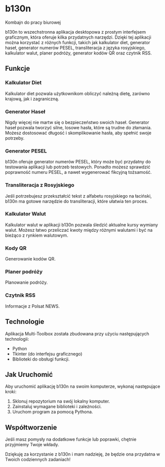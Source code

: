 # b130n
Kombajn do pracy biurowej

b130n to wszechstronna aplikacja desktopowa z prostym interfejsem graficznym, która oferuje kilka przydatnych narzędzi. Dzięki tej aplikacji można korzystać z różnych funkcji, takich jak kalkulator diet, generator haseł, generator numerów PESEL, transliteracja z języka rosyjskiego, kalkulator walut, planer podróży, generator kodów QR oraz czytnik RSS.

## Funkcje

### Kalkulator Diet

Kalkulator diet pozwala użytkownikom obliczyć należną dietę, zarówno krajową, jak i zagraniczną.

### Generator Haseł

Nigdy więcej nie martw się o bezpieczeństwo swoich haseł. Generator haseł pozwala tworzyć silne, losowe hasła, które są trudne do złamania. Możesz dostosować długość i skomplikowanie hasła, aby spełnić swoje potrzeby.

### Generator PESEL

b130n oferuje generator numerów PESEL, który może być przydatny do testowania aplikacji lub potrzeb testowych. Ponadto możesz sprawdzić poprawność numeru PESEL, a nawet wygenerować fikcyjną tożsamość.

### Transliteracja z Rosyjskiego

Jeśli potrzebujesz przekształcić tekst z alfabetu rosyjskiego na łaciński, b130n ma gotowe narzędzie do transliteracji, które ułatwia ten proces.

### Kalkulator Walut

Kalkulator walut w aplikacji b130n pozwala śledzić aktualne kursy wymiany walut. Możesz łatwo przeliczać kwoty między różnymi walutami i być na bieżąco z rynkiem walutowym.

### Kody QR

Generowanie kodów QR.

### Planer podróży

Planowanie podróży.

### Czytnik RSS

Informacje z Polsat NEWS.

## Technologie

Aplikacja Multi-Toolbox została zbudowana przy użyciu następujących technologii:

- Python
- Tkinter (do interfejsu graficznego)
- Biblioteki do obsługi funkcji.

## Jak Uruchomić

Aby uruchomić aplikację b130n na swoim komputerze, wykonaj następujące kroki:

1. Sklonuj repozytorium na swój lokalny komputer.
2. Zainstaluj wymagane biblioteki i zależności.
3. Uruchom program za pomocą Pythona.

## Współtworzenie

Jeśli masz pomysły na dodatkowe funkcje lub poprawki, chętnie przyjmiemy Twoje wkłady.

Dziękuję za korzystanie z b130n i mam nadzieję, że będzie ona przydatna w Twoich codziennych zadaniach!

